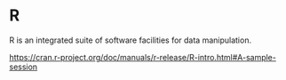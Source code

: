 # R
R is an integrated suite of software facilities for data manipulation.

https://cran.r-project.org/doc/manuals/r-release/R-intro.html#A-sample-session

